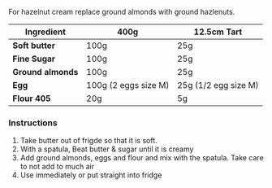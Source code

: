 For hazelnut cream replace ground almonds with ground hazlenuts.

| Ingredient         | 400g                 | 12.5cm Tart          |
| ------------------ | -------------------- | -------------------- |
| **Soft butter**    | 100g                 | 25g                  |
| **Fine Sugar**     | 100g                 | 25g                  |
| **Ground almonds** | 100g                 | 25g                  |
| **Egg**            | 100g (2 eggs size M) | 25g (1/2 egg size M) |
| **Flour 405**      | 20g                  | 5g                   |
### Instructions
1. Take butter out of frigde so that it is soft.
2. With a spatula, Beat butter & sugar until it is creamy
3. Add ground almonds, eggs and flour and mix with the spatula. Take care to not add to much air
4. Use immediately or put straight into fridge